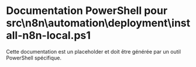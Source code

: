 # Documentation PowerShell pour src\n8n\automation\deployment\install-n8n-local.ps1

Cette documentation est un placeholder et doit être générée par un outil PowerShell spécifique.
